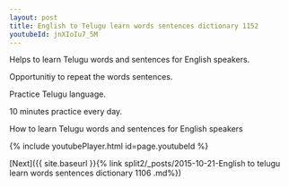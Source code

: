 ```yaml
---
layout: post
title: English to Telugu learn words sentences dictionary 1152 
youtubeId: jnXIoIu7_5M
---
```

 
 
Helps to learn Telugu words and sentences for English speakers.

Opportunitiy to repeat the words sentences. 

Practice Telugu language. 
 
10 minutes practice every day. 
 
How to learn Telugu words and sentences for English speakers 
 
{% include youtubePlayer.html id=page.youtubeId %}
 
 
[Next]({{ site.baseurl }}{% link  split2/_posts/2015-10-21-English to telugu learn words sentences dictionary 1106 .md%})
 
